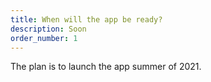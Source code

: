 ```yaml
---
title: When will the app be ready?
description: Soon
order_number: 1
---
```



The plan is to launch the app summer of 2021.
